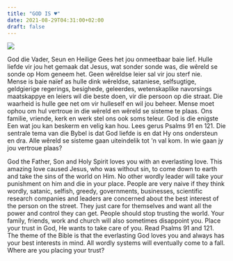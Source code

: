 ```yaml
---
title: "GOD IS ♥️"
date: 2021-08-29T04:31:00+02:00
draft: false
---
```

![](/images/god-is-00.jpg)

God die Vader, Seun en Heilige Gees het jou onmeetbaar baie lief. Hulle liefde vir jou het gemaak dat Jesus, wat sonder sonde was, die wêreld se sonde op Hom geneem het. Geen wêreldse leier sal vir jou sterf nie.   
Mense is baie naïef as hulle dink wêreldse, sataniese, selfsugtige, geldgierige regerings, besighede, geleerdes, wetenskaplike navorsings maatskappye en leiers wil die beste doen, vir die persoon op die straat. Die waarheid is hulle gee net om vir hulleself en wil jou beheer. Mense moet ophou om hul vertroue in die wêreld en wêreld se sisteme te plaas. Ons familie, vriende, kerk en werk stel ons ook soms teleur. God is die enigste Een wat jou kan beskerm en velig kan hou. Lees gerus Psalms 91 en 121. Die sentrale tema van die Bybel is dat God liefde is en dat Hy ons ondersteun en dra. Alle wêreld se sisteme gaan uiteindelik tot 'n val kom. In wie gaan jy jou vertroue plaas?

God the Father, Son and Holy Spirit loves you with an everlasting love. This amazing love caused Jesus, who was without sin, to come down to earth and take the sins of the world on Him. No other wordly leader will take your punishment on him and die in your place. People are very naive if they think wordly, satanic, selfish, greedy, governments, businesses, scientific research companies and leaders are concerned about the best interest of the person on the street. They just care for themselves and want all the power and control they can get. People should stop trusting the world. Your family, friends, work and church will also sometimes disappoint you. Place your trust in God, He wants to take care of you. Read Psalms 91 and 121. The theme of the Bible is that the everlasting God loves you and always has your best interests in mind. All wordly systems will eventually come to a fall. Where are you placing your trust?
